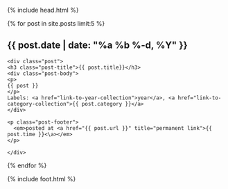 {% include head.html %}

{% for post in site.posts limit:5 %}
    <h2 class="date-header">{{ post.date | date: "%a %b %-d, %Y" }}</h2>

    <div class="post">
    <h3 class="post-title">{{ post.title}}</h3>
    <div class="post-body">
    <p>
    {{ post }}
    </p>
    Labels: <a href="link-to-year-collection">year</a>, <a href="link-to-category-collection">{{ post.category }}</a>
    </div>

    <p class="post-footer">
      <em>posted at <a href="{{ post.url }}" title="permanent link">{{ post.time }}<\a></em>
    </p>

    </div>
{% endfor %}

{% include foot.html %}
